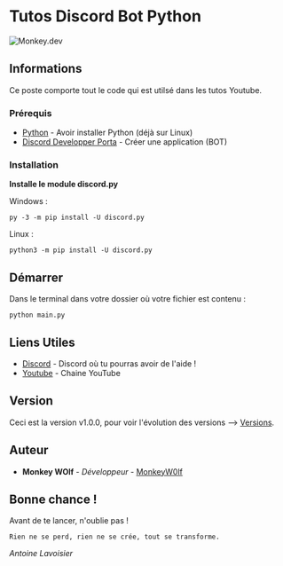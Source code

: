 # Tutos Discord Bot Python
![Monkey.dev](https://i.postimg.cc/SQwRB4Yn/monkey-dev.png)

## Informations

Ce poste comporte tout le code qui est utilsé dans les tutos Youtube.

### Prérequis

* [Python](https://www.python.org) - Avoir installer Python (déjà sur Linux)
* [Discord Developper Porta](https://discord.com/developers/applications) - Créer une application (BOT)

### Installation

__Installe le module discord.py__

Windows :
```
py -3 -m pip install -U discord.py
```

Linux :
```
python3 -m pip install -U discord.py
```

## Démarrer

Dans le terminal dans votre dossier où votre fichier est contenu :
```
python main.py
```

## Liens Utiles

* [Discord](https://discord.gg/Pb5hMA4zkB) - Discord où tu pourras avoir de l'aide !
* [Youtube](https://www.youtube.com/@monkeywolf_rl) - Chaine YouTube


## Version

Ceci est la version v1.0.0, pour voir l'évolution des versions --> [Versions](https://github.com//MonkeyW0lf/Discord-Python-Bot/versions). 

## Auteur

* **Monkey WOlf** - *Développeur* - [MonkeyW0lf](https://github.com/MonkeyW0lf)


## Bonne chance !

Avant de te lancer, n'oublie pas !

```
Rien ne se perd, rien ne se crée, tout se transforme.
```
*Antoine Lavoisier*
